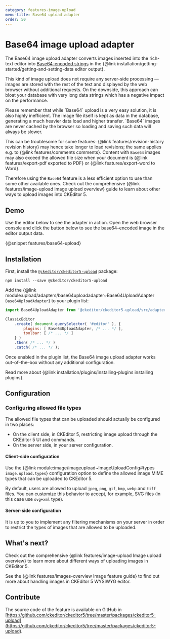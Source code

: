 ```yaml
---
category: features-image-upload
menu-title: Base64 upload adapter
order: 50
---
```


# Base64 image upload adapter

The Base64 image upload adapter converts images inserted into the rich-text editor into [Base64-encoded strings](https://en.wikipedia.org/wiki/Base64) in the {@link installation/getting-started/getting-and-setting-data editor output}.

This kind of image upload does not require any server-side processing &mdash; images are stored with the rest of the text and displayed by the web browser without additional requests. On the downside, this approach can bloat your database with very long data strings which has a negative impact on the performance.

<info-box warning>
    Please remember that while `Base64` upload is a very easy solution, it is also highly inefficient. The image file itself is kept as data in the database, generating a much heavier data load and higher transfer. `Base64` images are never cached by the browser so loading and saving such data will always be slower.

This can be troublesome for some features: {@link features/revision-history revision history} may hence take longer to load revisions; the same applies e.g. to {@link features/comments comments}. Content with `Base64` images may also exceed the allowed file size when your document is {@link features/export-pdf exported to PDF} or {@link features/export-word to Word}.

Therefore using the `Base64` feature is a less efficient option to use than some other available ones. Check out the comprehensive {@link features/image-upload image upload overview} guide to learn about other ways to upload images into CKEditor 5.
</info-box>

## Demo

Use the editor below to see the adapter in action. Open the web browser console and click the button below to see the base64–encoded image in the editor output data.

{@snippet features/base64-upload}

## Installation

First, install the [`@ckeditor/ckeditor5-upload`](https://www.npmjs.com/package/@ckeditor/ckeditor5-upload) package:

```plaintext
npm install --save @ckeditor/ckeditor5-upload
```

Add the {@link module:upload/adapters/base64uploadadapter~Base64UploadAdapter `Base64UploadAdapter`} to your plugin list:

```js
import Base64UploadAdapter from '@ckeditor/ckeditor5-upload/src/adapters/base64uploadadapter';

ClassicEditor
	.create( document.querySelector( '#editor' ), {
		plugins: [ Base64UploadAdapter, /* ... */ ],
		toolbar: [ /* ... */ ]
	} )
	.then( /* ... */ )
	.catch( /* ... */ );
```

Once enabled in the plugin list, the Base64 image upload adapter works out–of–the–box without any additional configuration.

<info-box info>
	Read more about {@link installation/plugins/installing-plugins installing plugins}.
</info-box>

## Configuration

### Configuring allowed file types

The allowed file types that can be uploaded should actually be configured in two places:

* On the client side, in CKEditor 5, restricting image upload through the CKEditor 5 UI and commands.
* On the server side, in your server configuration.

#### Client-side configuration

Use the {@link module:image/imageupload~ImageUploadConfig#types `image.upload.types`} configuration option to define the allowed image MIME types that can be uploaded to CKEditor 5.

By default, users are allowed to upload `jpeg`, `png`, `gif`, `bmp`, `webp` and `tiff` files. You can customize this behavior to accept, for example, SVG files (in this case use `svg+xml` type).

#### Server-side configuration

It is up to you to implement any filtering mechanisms on your server in order to restrict the types of images that are allowed to be uploaded.

## What's next?

Check out the comprehensive {@link features/image-upload Image upload overview} to learn more about different ways of uploading images in CKEditor 5.

See the {@link features/images-overview Image feature guide} to find out more about handling images in CKEditor 5 WYSIWYG editor.

## Contribute

The source code of the feature is available on GitHub in [https://github.com/ckeditor/ckeditor5/tree/master/packages/ckeditor5-upload](https://github.com/ckeditor/ckeditor5/tree/master/packages/ckeditor5-upload).
